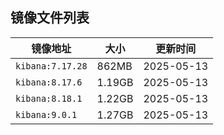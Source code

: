 
## 镜像文件列表

|镜像地址|大小|更新时间|
| --- |  --- | --- |
|`kibana:7.17.28`|862MB|2025-05-13|
|`kibana:8.17.6`|1.19GB|2025-05-13|
|`kibana:8.18.1`|1.22GB|2025-05-13|
|`kibana:9.0.1`|1.27GB|2025-05-13|

